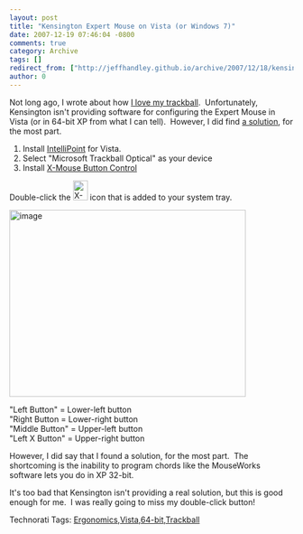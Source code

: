 ```yaml
---
layout: post
title: "Kensington Expert Mouse on Vista (or Windows 7)"
date: 2007-12-19 07:46:04 -0800
comments: true
category: Archive
tags: []
redirect_from: ["http://jeffhandley.github.io/archive/2007/12/18/kensington-expert-mouse-on-vista.aspx"]
author: 0
---
```

<!-- more -->
<p>Not long ago, I wrote about how <a href="http://blog.jeffhandley.com/archive/2007/12/06/i-love-my-trackball.aspx" target="_blank">I love my trackball</a>.  Unfortunately, Kensington isn't providing software for configuring the Expert Mouse in Vista (or in 64-bit XP from what I can tell).  However, I did find <a href="http://sci.rutgers.edu/forum/showthread.php?t=92390" target="_blank">a solution</a>, for the most part.</p>  <ol>   <li>Install <a href="http://www.microsoft.com/hardware/download/download.aspx?category=MK&quot;" target="_blank">IntelliPoint</a> for Vista.</li>    <li>Select "Microsoft Trackball Optical" as your device</li>    <li>Install <a href="http://www.highrez.co.uk/downloads/XMouseButtonControl.htm" target="_blank">X-Mouse Button Control</a></li> </ol>  <p>Double-click the <img style="border-right: 0px; border-top: 0px; margin: 0px; border-left: 0px; border-bottom: 0px" height="35" alt="X-Mouse Button Control" src="http://blog.jeffhandley.com/Images/PostImages/KensingtonExpertMouseonVista_14E34/image.png" width="26" border="0" /> icon that is added to your system tray.</p>  <p><img style="border-right: 0px; border-top: 0px; border-left: 0px; border-bottom: 0px" height="331" alt="image" src="http://blog.jeffhandley.com/Images/PostImages/KensingtonExpertMouseonVista_14E34/image_3.png" width="419" border="0" /> </p>  <p>"Left Button" = Lower-left button   <br />"Right Button = Lower-right button    <br />"Middle Button" = Upper-left button    <br />"Left X Button" = Upper-right button</p>  <p>However, I did say that I found a solution, for the most part.  The shortcoming is the inability to program chords like the MouseWorks software lets you do in XP 32-bit.</p>  <p>It's too bad that Kensington isn't providing a real solution, but this is good enough for me.  I was really going to miss my double-click button!</p>  <div class="wlWriterSmartContent" id="scid:0767317B-992E-4b12-91E0-4F059A8CECA8:3a7bfdc5-ad5f-451a-a022-36538ed15f0f" style="padding-right: 0px; display: inline; padding-left: 0px; padding-bottom: 0px; margin: 0px; padding-top: 0px">Technorati Tags: <a href="http://technorati.com/tags/Ergonomics" rel="tag">Ergonomics</a>,<a href="http://technorati.com/tags/Vista" rel="tag">Vista</a>,<a href="http://technorati.com/tags/64-bit" rel="tag">64-bit</a>,<a href="http://technorati.com/tags/Trackball" rel="tag">Trackball</a></div>

